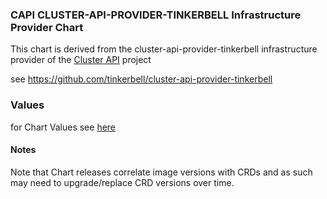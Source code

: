### CAPI CLUSTER-API-PROVIDER-TINKERBELL Infrastructure Provider Chart

This chart is derived from the cluster-api-provider-tinkerbell infrastructure provider of the [Cluster API](https://cluster-api.sigs.k8s.io) project 

see https://github.com/tinkerbell/cluster-api-provider-tinkerbell

### Values
for Chart Values see [here](charts/capt/README.md)

#### Notes

Note that Chart releases correlate image versions with CRDs and as such may need to upgrade/replace CRD versions over time.

